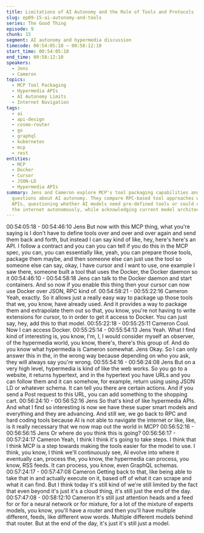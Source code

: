 ```yaml
---
title: Limitations of AI Autonomy and the Role of Tools and Protocols
slug: ep09-15-ai-autonomy-and-tools
series: The Good Thing
episode: 9
chunk: 15
segment: AI autonomy and hypermedia discussion
timecode: 00:54:05:18 – 00:58:12:10
start_time: 00:54:05:18
end_time: 00:58:12:10
speakers:
  - Jens
  - Cameron
topics:
  - MCP Tool Packaging
  - Hypermedia APIs
  - AI Autonomy Limits
  - Internet Navigation
tags:
  - ai
  - api-design
  - cosmo-router
  - go
  - graphql
  - kubernetes
  - mcp
  - rest
entities:
  - MCP
  - Docker
  - Cursor
  - JSON-LD
  - Hypermedia APIs
summary: Jens and Cameron explore MCP's tool packaging capabilities and discuss broader
  questions about AI autonomy. They compare RPC-based tool approaches with hypermedia
  APIs, questioning whether AI models need pre-defined tools or could eventually navigate
  the internet autonomously, while acknowledging current model architecture limitations.
---
```


00:54:05:18 - 00:54:46:10
Jens
But now with this MCP thing, what you're saying is I don't have to define tools over and over and
over again and send them back and forth, but instead I can say kind of like, hey, here's here's
an API. I follow a contract and you can you can tell if you do this in the MCP spec, you can, you
can essentially like, yeah, you can prepare those tools, package them maybe, and then
someone else can just use the tool so someone else can say, okay, I have cursor and I want to
use, one example I saw there, someone built a tool that uses the Docker, the Docker daemon
so it
00:54:46:10 - 00:54:58:18
Jens
can talk to the Docker daemon and start containers. And so now if you enable this thing then
your cursor can now use Docker over JSON, RPC kind of.
00:54:58:21 - 00:55:22:16
Cameron
Yeah, exactly. So it allows just a really easy way to package up those tools that we, you know,
have already used. And it provides a way to package them and extrapolate them out so that,
you know, you're not having to write extensions for cursor, to in order to get it access to Docker.
You can just say, hey, add this to that model.
00:55:22:18 - 00:55:25:11
Cameron
Cool. Now I can access Docker.
00:55:25:14 - 00:55:54:13
Jens
Yeah. What I find kind of interesting is, you know, I'm, I, I would consider myself an observer, of
the hypermedia world, you know, there's, there's this group of. And do you know what
hypermedia is
Cameron
somewhat.
Jens
Okay. So I can only answer this in the, in the wrong way because depending on who you ask,
they will always say you're wrong.
00:55:54:16 - 00:56:24:08
Jens
But on a very high level, hypermedia is kind of like the web works. So you go to a website, it
returns hypertext, and in the hypertext you have URLs and you can follow them and it can
somehow, for example, return using using JSON LD or whatever schema. It can tell you there
are certain actions. And if you send a Post request to this URL, you can add something to the
shopping cart.
00:56:24:10 - 00:56:52:16
Jens
So that's kind of like hypermedia APIs. And what I find so interesting is now we have these
super smart models and everything and they are advancing. And still we, we go back to RPC
and hard coding tools because AI is not able to navigate the internet or like, like, is it really
necessary that we now map out the world in MCP?
00:56:52:16 - 00:56:56:15
Jens
Or where do you think this is going?
00:56:56:17 - 00:57:24:17
Cameron
Yeah, I think I think it's going to take steps. I think that I think MCP is a step towards making the
tools easier for the model to use. I think, you know, I think we'll continuously see, AI evolve into
where it eventually can, process the, you know, the hypermedia can process, you know, RSS
feeds. It can process, you know, even GraphQL schemas.
00:57:24:17 - 00:57:47:08
Cameron
Getting back to that, like being able to take that in and actually execute on it, based off of what it
can scrape and what it can find. But I think today it's still kind of we're still limited by the fact that
even beyond it's just it's a cloud thing, it's still just the end of the day.
00:57:47:08 - 00:58:12:10
Cameron
It's still just attention heads and a feed for or for a neural network or for mixture, for a lot of the
mixture of experts models, you know, you'll have a router and then you'll have multiple different,
feeds, like different wow words. Multiple different models behind that router. But at the end of
the day, it's just it's still just a model.